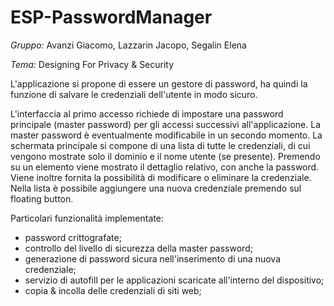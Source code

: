 # ESP-PasswordManager

*Gruppo:* Avanzi Giacomo, Lazzarin Jacopo, Segalin Elena 

*Tema:* Designing For Privacy & Security

L'applicazione si propone di essere un gestore di password, ha quindi la funzione di salvare le credenziali dell'utente in modo sicuro.

L'interfaccia al primo accesso richiede di impostare una password principale (master password) per gli accessi successivi all'applicazione. La master password è eventualmente modificabile in un secondo momento.
La schermata principale si compone di una lista di tutte le credenziali, di cui vengono mostrate solo il dominio e il nome utente (se presente). Premendo su un elemento viene mostrato il dettaglio relativo, con anche la password. Viene inoltre fornita la possibilità di modificare o eliminare la credenziale.
Nella lista è possibile aggiungere una nuova credenziale premendo sul floating button.

Particolari funzionalità implementate:
- password crittografate;
- controllo del livello di sicurezza della master password;
- generazione di password sicura nell'inserimento di una nuova credenziale;
- servizio di autofill per le applicazioni scaricate all'interno del dispositivo;
- copia & incolla delle credenziali di siti web;




